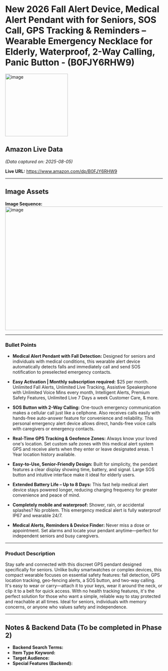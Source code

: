 # New 2026 Fall Alert Device, Medical Alert Pendant with for Seniors, SOS Call, GPS Tracking & Reminders – Wearable Emergency Necklace for Elderly, Waterproof, 2-Way Calling, Panic Button - (B0FJY6RHW9)

<img width="200" height="200" alt="image" src="https://github.com/user-attachments/assets/b8d821a5-6053-4084-a6f0-10bf7b12b3eb" />

## Amazon Live Data
*(Data captured on: 2025-08-05)*

**Live URL:** https://www.amazon.com/dp/B0FJY6RHW9

---

## Image Assets

**Image Sequence:**
<img width="1037" height="395" alt="image" src="https://github.com/user-attachments/assets/accd5d21-4581-4cf6-bf6d-61d3572b8fd6" />


---

### Bullet Points

- **Medical Alert Pendant with Fall Detection:** Designed for seniors and individuals with medical conditions, this wearable alert device automatically detects falls and immediately call and send SOS notification to preselected emergency contacts.

- **Easy Activation | Monthly subscription required:** $25 per month. Unlimited Fall Alerts, Unlimited Live Tracking, Assistive Speakerphone with Unlimited Voice Mins every month, Intelligent Alerts, Premium Safety Features, Unlimited Live 7 Days a week Customer Care, & more.

- **SOS Button with 2-Way Calling:** One-touch emergency communication makes a cellular call just like a cellphone. Also receives calls easily with hands-free auto-answer feature for convenience and reliability. This personal emergency alert device allows direct, hands-free voice calls with caregivers or emergency contacts.

- **Real-Time GPS Tracking & Geofence Zones:** Always know your loved one's location. Set custom safe zones with this medical alert system GPS and receive alerts when they enter or leave designated areas. 1 Year location history available.

- **Easy-to-Use, Senior-Friendly Design:** Built for simplicity, the pendant features a clear display showing time, battery, and signal. Large SOS button and intuitive interface make it ideal for elderly users.

- **Extended Battery Life – Up to 8 Days:** This fast help medical alert device stays powered longer, reducing charging frequency for greater convenience and peace of mind.

- **Completely mobile and waterproof:** Shower, rain, or accidental splashes? No problem. This emergency medical alert is fully waterproof IP67 and wearable 24/7.

- **Medical Alerts, Reminders & Device Finder:** Never miss a dose or appointment. Set alarms and locate your pendant anytime—perfect for independent seniors and busy caregivers.

---

### Product Description

Stay safe and connected with this discreet GPS pendant designed specifically for seniors. Unlike bulky smartwatches or complex devices, this compact wearable focuses on essential safety features: fall detection, GPS location tracking, geo-fencing alerts, a SOS button, and two-way calling. It's easy to wear or carry—attach it to your keys, wear it around the neck, or clip it to a belt for quick access. With no health tracking features, it's the perfect solution for those who want a simple, reliable way to stay protected and reachable at all times. Ideal for seniors, individuals with memory concerns, or anyone who values safety and independence.

---
## Notes & Backend Data (To be completed in Phase 2)

- **Backend Search Terms:**
- **Item Type Keyword:**
- **Target Audience:**
- **Special Features (Backend):**
